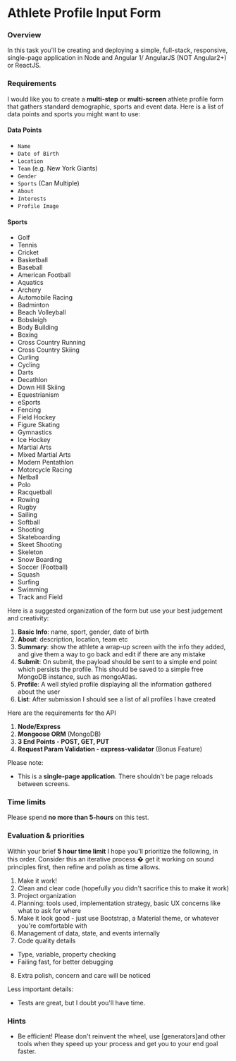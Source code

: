 # Athlete Profile Input Form

### Overview

In this task you'll be creating and deploying a simple, full-stack, responsive, single-page application in Node and Angular 1/ AngularJS (NOT Angular2+) or ReactJS.

### Requirements

I would like you to create a **multi-step** or **multi-screen** athlete profile form that gathers standard demographic, sports and event data. Here is a list of data points and sports you might want to use:

#### Data Points

- `Name`
- `Date of Birth`
- `Location`
- `Team` (e.g. New York Giants)
- `Gender`
- `Sports` (Can Multiple)
- `About`
- `Interests`
- `Profile Image`

#### Sports

- Golf
- Tennis
- Cricket
- Basketball
- Baseball
- American Football
- Aquatics
- Archery
- Automobile Racing
- Badminton
- Beach Volleyball
- Bobsleigh
- Body Building
- Boxing
- Cross Country Running
- Cross Country Skiing
- Curling
- Cycling
- Darts
- Decathlon
- Down Hill Skiing
- Equestrianism
- eSports
- Fencing
- Field Hockey
- Figure Skating
- Gymnastics
- Ice Hockey
- Martial Arts
- Mixed Martial Arts
- Modern Pentathlon
- Motorcycle Racing
- Netball
- Polo
- Racquetball
- Rowing
- Rugby
- Sailing
- Softball
- Shooting
- Skateboarding
- Skeet Shooting
- Skeleton
- Snow Boarding
- Soccer (Football)
- Squash
- Surfing
- Swimming
- Track and Field

Here is a suggested organization of the form but use your best judgement and creativity:

1. **Basic Info**: name, sport, gender, date of birth
2. **About**: description, location, team etc
3. **Summary**: show the athlete a wrap-up screen with the info they added, and give them a way to go back and edit if there are any mistake
4. **Submit**: On submit, the payload should be sent to a simple end point which persists the profile. This should be saved to a simple free MongoDB instance, such as mongoAtlas.
5. **Profile**: A well styled profile displaying all the information gathered about the user
6. **List**: After submission I should see a list of all profiles I have created

Here are the requirements for the API

1. **Node/Express**
2. **Mongoose ORM** (MongoDB)
3. **3 End Points - POST, GET, PUT**
4. **Request Param Validation - express-validator** (Bonus Feature)

Please note:

- This is a **single-page application**. There shouldn't be page reloads between screens.

### Time limits

Please spend **no more than 5-hours** on this test.

### Evaluation & priorities

Within your brief **5 hour time limit** I hope you'll prioritize the following, in this order. Consider this an iterative process � get it working on sound principles first, then refine and polish as time allows.

1. Make it work!
2. Clean and clear code (hopefully you didn't sacrifice this to make it work)
3. Project organization
4. Planning: tools used, implementation strategy, basic UX concerns like what to ask for where
5. Make it look good - just use Bootstrap, a Material theme, or whatever you're comfortable with
6. Management of data, state, and events internally
7. Code quality details

- Type, variable, property checking
- Failing fast, for better debugging

8. Extra polish, concern and care will be noticed

Less important details:

- Tests are great, but I doubt you'll have time.

### Hints

- Be efficient! Please don't reinvent the wheel, use [generators]and other tools when they speed up your process and get you to your end goal faster.
